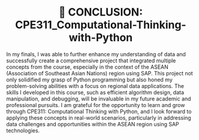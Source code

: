 <h1 align="center">💬 CONCLUSION: CPE311_Computational-Thinking-with-Python</h1>
In my finals, I was able to further enhance my understanding of data and successfully create a comprehensive project that integrated multiple concepts from the course, especially in the context of the ASEAN (Association of Southeast Asian Nations) region using SAP. This project not only solidified my grasp of Python programming but also honed my problem-solving abilities with a focus on regional data applications. The skills I developed in this course, such as efficient algorithm design, data manipulation, and debugging, will be invaluable in my future academic and professional pursuits. I am grateful for the opportunity to learn and grow through CPE311: Computational Thinking with Python, and I look forward to applying these concepts in real-world scenarios, particularly in addressing data challenges and opportunities within the ASEAN region using SAP technologies.
